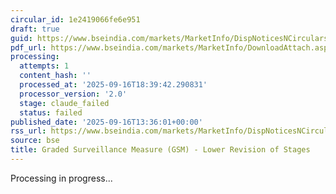 ```yaml
---
circular_id: 1e2419066fe6e951
draft: true
guid: https://www.bseindia.com/markets/MarketInfo/DispNoticesNCirculars.aspx?Noticeid={089D0D3B-CCAB-4DCA-A294-44E4FA61B32C}&noticeno=20250916-72&dt=09/16/2025&icount=72&totcount=79&flag=0
pdf_url: https://www.bseindia.com/markets/MarketInfo/DownloadAttach.aspx?id=20250916-72&attachedId=d760ee9d-2738-4d4b-bd25-f4d34c2aeefb
processing:
  attempts: 1
  content_hash: ''
  processed_at: '2025-09-16T18:39:42.290831'
  processor_version: '2.0'
  stage: claude_failed
  status: failed
published_date: '2025-09-16T13:36:01+00:00'
rss_url: https://www.bseindia.com/markets/MarketInfo/DispNoticesNCirculars.aspx?Noticeid={089D0D3B-CCAB-4DCA-A294-44E4FA61B32C}&noticeno=20250916-72&dt=09/16/2025&icount=72&totcount=79&flag=0
source: bse
title: Graded Surveillance Measure (GSM) - Lower Revision of Stages
---
```


Processing in progress...